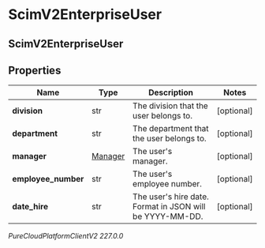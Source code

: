 # ScimV2EnterpriseUser

## ScimV2EnterpriseUser

## Properties

|Name | Type | Description | Notes|
|------------ | ------------- | ------------- | -------------|
| **division** | str | The division that the user belongs to. | [optional] |
| **department** | str | The department that the user belongs to. | [optional] |
| **manager** | [Manager](Manager) | The user&#39;s manager. | [optional] |
| **employee_number** | str | The user&#39;s employee number. | [optional] |
| **date_hire** | str | The user&#39;s hire date. Format in JSON will be YYYY-MM-DD. | [optional] |



_PureCloudPlatformClientV2 227.0.0_
